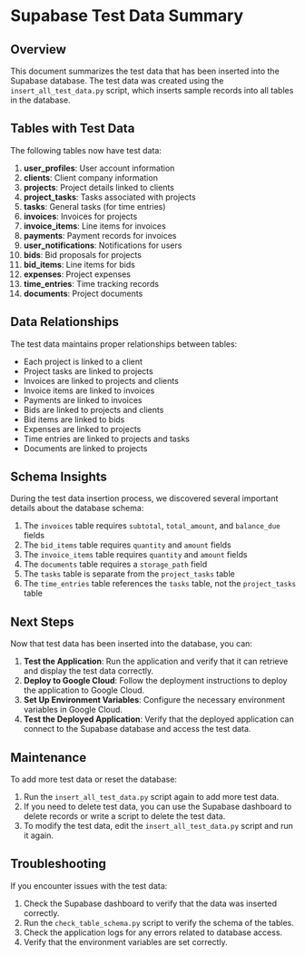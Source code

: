 # Supabase Test Data Summary

## Overview

This document summarizes the test data that has been inserted into the Supabase database. The test data was created using the `insert_all_test_data.py` script, which inserts sample records into all tables in the database.

## Tables with Test Data

The following tables now have test data:

1. **user_profiles**: User account information
2. **clients**: Client company information
3. **projects**: Project details linked to clients
4. **project_tasks**: Tasks associated with projects
5. **tasks**: General tasks (for time entries)
6. **invoices**: Invoices for projects
7. **invoice_items**: Line items for invoices
8. **payments**: Payment records for invoices
9. **user_notifications**: Notifications for users
10. **bids**: Bid proposals for projects
11. **bid_items**: Line items for bids
12. **expenses**: Project expenses
13. **time_entries**: Time tracking records
14. **documents**: Project documents

## Data Relationships

The test data maintains proper relationships between tables:

- Each project is linked to a client
- Project tasks are linked to projects
- Invoices are linked to projects and clients
- Invoice items are linked to invoices
- Payments are linked to invoices
- Bids are linked to projects and clients
- Bid items are linked to bids
- Expenses are linked to projects
- Time entries are linked to projects and tasks
- Documents are linked to projects

## Schema Insights

During the test data insertion process, we discovered several important details about the database schema:

1. The `invoices` table requires `subtotal`, `total_amount`, and `balance_due` fields
2. The `bid_items` table requires `quantity` and `amount` fields
3. The `invoice_items` table requires `quantity` and `amount` fields
4. The `documents` table requires a `storage_path` field
5. The `tasks` table is separate from the `project_tasks` table
6. The `time_entries` table references the `tasks` table, not the `project_tasks` table

## Next Steps

Now that test data has been inserted into the database, you can:

1. **Test the Application**: Run the application and verify that it can retrieve and display the test data correctly.
2. **Deploy to Google Cloud**: Follow the deployment instructions to deploy the application to Google Cloud.
3. **Set Up Environment Variables**: Configure the necessary environment variables in Google Cloud.
4. **Test the Deployed Application**: Verify that the deployed application can connect to the Supabase database and access the test data.

## Maintenance

To add more test data or reset the database:

1. Run the `insert_all_test_data.py` script again to add more test data.
2. If you need to delete test data, you can use the Supabase dashboard to delete records or write a script to delete the test data.
3. To modify the test data, edit the `insert_all_test_data.py` script and run it again.

## Troubleshooting

If you encounter issues with the test data:

1. Check the Supabase dashboard to verify that the data was inserted correctly.
2. Run the `check_table_schema.py` script to verify the schema of the tables.
3. Check the application logs for any errors related to database access.
4. Verify that the environment variables are set correctly.